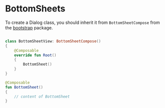 # BottomSheets

To create a Dialog class, you should inherit it from `BottomSheetCompose` from the [bootstrap](https://github.com/AlexExiv/Router-Android/blob/main/compose/src/main/java/com/speakerboxlite/router/compose/bootstrap/BaseViewCompose.kt) package.

```kotlin

class BottomSheetView: BottomSheetCompose()
{
    @Composable
    override fun Root()
    {
        BottomSheet()
    }
}

@Composable
fun BottomSheet()
{
    // content of BottomSheet
}
```
